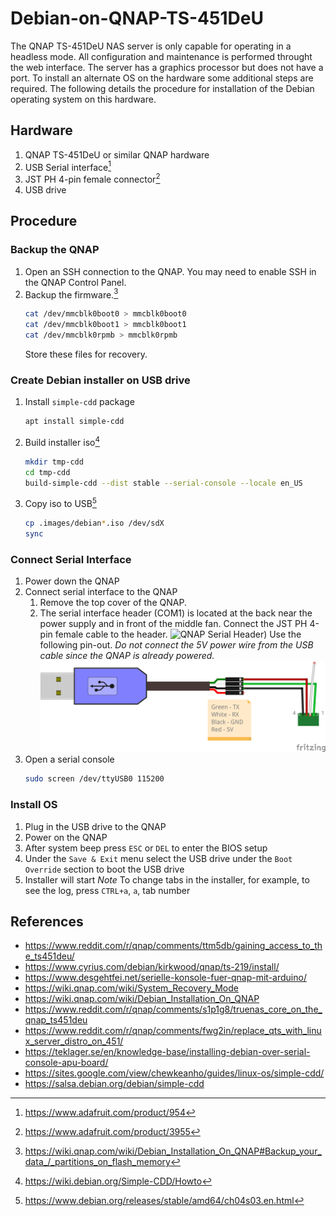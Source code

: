 # Debian-on-QNAP-TS-451DeU
The QNAP TS-451DeU NAS server is only capable for operating in a headless mode.  All configuration and maintenance is performed throught the web interface.  The server has a graphics processor but does not have a port.  To install an alternate OS on the hardware some additional steps are required.  The following details the procedure for installation of the Debian operating system on this hardware.

## Hardware
1. QNAP TS-451DeU or similar QNAP hardware
2. USB Serial interface[^1]
3. JST PH 4-pin female connector[^2]
4. USB drive
   
## Procedure
### Backup the QNAP
1. Open an SSH connection to the QNAP.
   You may need to enable SSH in the QNAP Control Panel.
3. Backup the firmware.[^4]
   ```bash
   cat /dev/mmcblk0boot0 > mmcblk0boot0
   cat /dev/mmcblk0boot1 > mmcblk0boot1
   cat /dev/mmcblk0rpmb > mmcblk0rpmb
   ```
   Store these files for recovery.

### Create Debian installer on USB drive
1. Install `simple-cdd` package
   ```bash
   apt install simple-cdd
   ```
2. Build installer iso[^5]
   ```bash
   mkdir tmp-cdd
   cd tmp-cdd
   build-simple-cdd --dist stable --serial-console --locale en_US
   ```
4. Copy iso to USB[^3]
   ```bash
   cp .images/debian*.iso /dev/sdX
   sync
   ```

### Connect Serial Interface
1. Power down the QNAP
2. Connect serial interface to the QNAP
   1. Remove the top cover of the QNAP.
   2. The serial interface header (COM1) is located at the back near the power supply and in front of the middle fan.  Connect the JST PH 4-pin female cable to the header.
      ![QNAP Serial Header)](QNAP-serial-header.png)
      Use the following pin-out. _Do not connect the 5V power wire from the USB cable since the QNAP is already powered._
      ![QNAP Serial Connection (Breadboard)](QNAP-serial_bb.png)
3. Open a serial console
   ```bash
   sudo screen /dev/ttyUSB0 115200
   ```
### Install OS
1. Plug in the USB drive to the QNAP
2. Power on the QNAP
3. After system beep press `ESC` or `DEL` to enter the BIOS setup
4. Under the `Save & Exit` menu select the USB drive under the `Boot Override` section to boot the USB drive
5. Installer will start
_Note_ To change tabs in the installer, for example, to see the log, press `CTRL+a`, `a`, tab number

## References
- https://www.reddit.com/r/qnap/comments/ttm5db/gaining_access_to_the_ts451deu/
- https://www.cyrius.com/debian/kirkwood/qnap/ts-219/install/
- https://www.desgehtfei.net/serielle-konsole-fuer-qnap-mit-arduino/
- https://wiki.qnap.com/wiki/System_Recovery_Mode
- https://wiki.qnap.com/wiki/Debian_Installation_On_QNAP
- https://www.reddit.com/r/qnap/comments/s1p1g8/truenas_core_on_the_qnap_ts451deu
- https://www.reddit.com/r/qnap/comments/fwg2in/replace_qts_with_linux_server_distro_on_451/
- https://teklager.se/en/knowledge-base/installing-debian-over-serial-console-apu-board/
- https://sites.google.com/view/chewkeanho/guides/linux-os/simple-cdd/
- https://salsa.debian.org/debian/simple-cdd

[^1]: https://www.adafruit.com/product/954
[^2]: https://www.adafruit.com/product/3955 
[^3]: https://www.debian.org/releases/stable/amd64/ch04s03.en.html
[^4]: https://wiki.qnap.com/wiki/Debian_Installation_On_QNAP#Backup_your_data_/_partitions_on_flash_memory
[^5]: https://wiki.debian.org/Simple-CDD/Howto

